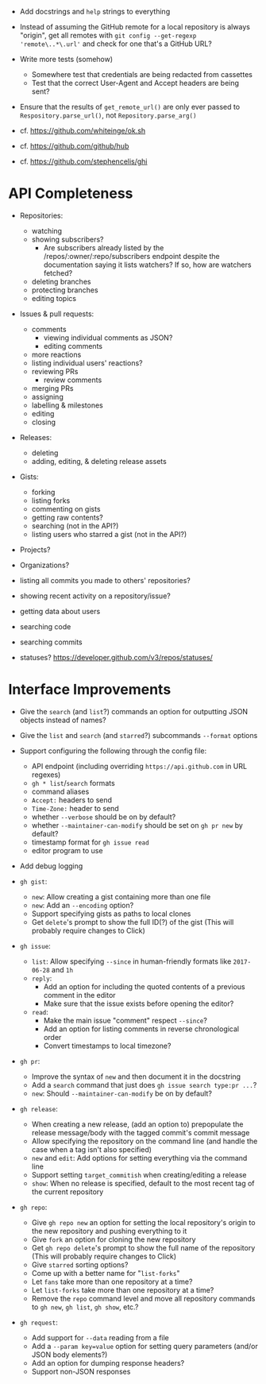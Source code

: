 - Add docstrings and `help` strings to everything
- Instead of assuming the GitHub remote for a local repository is always
  "origin", get all remotes with `git config --get-regexp 'remote\..*\.url'`
  and check for one that's a GitHub URL?
- Write more tests (somehow)
    - Somewhere test that credentials are being redacted from cassettes
    - Test that the correct User-Agent and Accept headers are being sent?
- Ensure that the results of `get_remote_url()` are only ever passed to
  `Respository.parse_url()`, not `Repository.parse_arg()`

- cf. <https://github.com/whiteinge/ok.sh>
- cf. <https://github.com/github/hub>
- cf. <https://github.com/stephencelis/ghi>

API Completeness
================
- Repositories:
    - watching
    - showing subscribers?
        - Are subscribers already listed by the /repos/:owner/:repo/subscribers
          endpoint despite the documentation saying it lists watchers?  If so,
          how are watchers fetched?
    - deleting branches
    - protecting branches
    - editing topics

- Issues & pull requests:
    - comments
        - viewing individual comments as JSON?
        - editing comments
    - more reactions
    - listing individual users' reactions?
    - reviewing PRs
        - review comments
    - merging PRs
    - assigning
    - labelling & milestones
    - editing
    - closing

- Releases:
    - deleting
    - adding, editing, & deleting release assets

- Gists:
    - forking
    - listing forks
    - commenting on gists
    - getting raw contents?
    - searching (not in the API?)
    - listing users who starred a gist (not in the API?)

- Projects?
- Organizations?
- listing all commits you made to others' repositories?
- showing recent activity on a repository/issue?
- getting data about users
- searching code
- searching commits
- statuses? <https://developer.github.com/v3/repos/statuses/>

Interface Improvements
======================
- Give the `search` (and `list`?) commands an option for outputting JSON
  objects instead of names?
- Give the `list` and `search` (and `starred`?) subcommands `--format` options
- Support configuring the following through the config file:
    - API endpoint (including overriding `https://api.github.com` in URL
      regexes)
    - `gh * list`/`search` formats
    - command aliases
    - `Accept:` headers to send
    - `Time-Zone:` header to send
    - whether `--verbose` should be on by default?
    - whether `--maintainer-can-modify` should be set on `gh pr new` by
      default?
    - timestamp format for `gh issue read`
    - editor program to use
- Add debug logging

- `gh gist`:
    - `new`: Allow creating a gist containing more than one file
    - `new`: Add an `--encoding` option?
    - Support specifying gists as paths to local clones
    - Get `delete`'s prompt to show the full ID(?) of the gist (This will
      probably require changes to Click)

- `gh issue`:
    - `list`: Allow specifying `--since` in human-friendly formats like
      `2017-06-28` and `1h`
    - `reply`:
        - Add an option for including the quoted contents of a previous comment
          in the editor
        - Make sure that the issue exists before opening the editor?
    - `read`:
        - Make the main issue "comment" respect `--since`?
        - Add an option for listing comments in reverse chronological order
        - Convert timestamps to local timezone?

- `gh pr`:
    - Improve the syntax of `new` and then document it in the docstring
    - Add a `search` command that just does `gh issue search type:pr ...`?
    - `new`: Should `--maintainer-can-modify` be on by default?

- `gh release`:
    - When creating a new release, (add an option to) prepopulate the release
      message/body with the tagged commit's commit message
    - Allow specifying the repository on the command line (and handle the case
      when a tag isn't also specified)
    - `new` and `edit`: Add options for setting everything via the command line
    - Support setting `target_commitish` when creating/editing a release
    - `show`: When no release is specified, default to the most recent tag of
      the current repository

- `gh repo`:
    - Give `gh repo new` an option for setting the local repository's origin to
      the new repository and pushing everything to it
    - Give `fork` an option for cloning the new repository
    - Get `gh repo delete`'s prompt to show the full name of the repository
      (This will probably require changes to Click)
    - Give `starred` sorting options?
    - Come up with a better name for "`list-forks`"
    - Let `fans` take more than one repository at a time?
    - Let `list-forks` take more than one repository at a time?
    - Remove the `repo` command level and move all repository commands to `gh
      new`, `gh list`, `gh show`, etc.?

- `gh request`:
    - Add support for `--data` reading from a file
    - Add a `--param key=value` option for setting query parameters (and/or
      JSON body elements?)
    - Add an option for dumping response headers?
    - Support non-JSON responses
